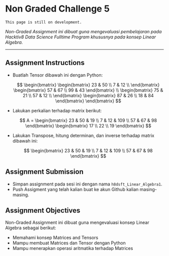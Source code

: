# Non Graded Challenge 5

```{attention}
This page is still on development.
```

_Non-Graded Assignment ini dibuat guna mengevaluasi pembelajaran pada Hacktiv8 Data Science Fulltime Program khususnya pada konsep Linear Algebra._

---

## Assignment Instructions

- Buatlah Tensor dibawah ini dengan Python:

  $$
  \begin{bmatrix}   \begin{bmatrix}   23 & 50 \\   7 & 12 \\   \end{bmatrix}   \begin{bmatrix}   57 & 67 \\   99 & 43   \end{bmatrix} \\    \begin{bmatrix}   75 & 21 \\   57 & 12 \\   \end{bmatrix}   \begin{bmatrix}   87 & 26 \\   18 & 84   \end{bmatrix}   \end{bmatrix}
  $$

- Lakukan perkalian terhadap matrix berikut:

  $$
  A =
  \begin{bmatrix}
  23 & 50 & 19 \\
  7 & 12 & 109 \\
  57 & 67 & 98
  \end{bmatrix}
  \begin{bmatrix}
  17 \\
  22 \\
  19
  \end{bmatrix}
  $$

- Lakukan Transpose, hitung determinan, dan inverse terhadap matrix dibawah ini:

  $$
  \begin{bmatrix}
  23 & 50 & 19 \\
  7 & 12 & 109 \\
  57 & 67 & 98
  \end{bmatrix}
  $$



## Assignment Submission

- Simpan assignment pada sesi ini dengan nama `h8dsft_Linear_Algebra1`.
- Push Assigment yang telah kalian buat ke akun Github kalian masing-masing.

## Assignment Objectives

Non-Graded Assignment ini dibuat guna mengevaluasi konsep Linear Algebra sebagai berikut:

- Memahami konsep Matrices and Tensors
- Mampu membuat Matrices dan Tensor dengan Python
- Mampu menerapkan operasi aritmatika terhadap Matrices
